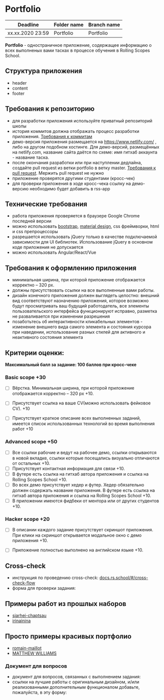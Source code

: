 # Portfolio

| Deadline        | Folder name | Branch name |
| ---------------- | ----------- | ----------- |
| xx.xx.2020 23:59 | Portfolio    | Portfolio  |


**Portfolio** - одностраничное приложение, содержащее информацию о всех выполненых вами тасках в процессе обучения в Rolling Scopes School.

## Структура приложения
- header
- content
- footer

## Требования к репозиторию

- для разработки приложения используйте приватный репозиторий школы
- история коммитов должна отображать процесс разработки приложения. [Требования к коммитам](https://docs.rs.school/#/git-convention)
- демо-версия приложения размещается на  https://www.netlify.com/ , либо на другом подобном хостинге. Для демо-версий, размещённых на netlify.com, название сайта даётся по схеме: имя гитхаб аккаунта - название таска.
- после окончания разработки или при наступлении дедлайна, создайте pull request из ветки portfolio в ветку master. [Требования к pull request](https://docs.rs.school/#/stage2?id=Описание-pull-request-должно-содержать-следующую-информацию). Мержить pull request не нужно
- приложение проверятся другими студентами (кросс-чек)
- для проверки приложения в ходе кросс-чека ссылку на демо-версию  необходимо будет добавить в rss-app

## Технические требования
- работа приложения проверяется в браузере Google Chrome последней версии
- можно использовать [bootstrap](https://getbootstrap.com/), [material design](https://material.io/), css фреймворки, html и css препроцессоры
- разрешается использовать jQuery только в качестве подключаемой зависимости для UI библиотек. Использование jQuery в основном коде приложения не допускается
- можно использовать Angular/React/Vue

## Требования к оформлению приложения
- минимальная ширина, при которой приложение отображается корректно – 320 рх.
- должны присутствовать ссылки на все выполненные вами работы.
- дизайн конечного приложения должен выглядеть целостно: внешний вид соответствуют назначению приложения, которое возможно будут просматривать ваш будущий работодатель, все элементы пользовательского интерфейса функционируют исправно, разметка не разваливается при изменении разрешения
- позаботьтесь об интерактивности кликабельных элементов - изменение внешнего вида самого элемента и состояния курсора при наведении, использование разных стилей для активного и неактивного состояния элемента

## Критерии оценки:
**Максимальный балл за задание: 100 баллов при кросс-чеке**

### Basic scope +30
- [ ] Вёрстка. Минимальная ширина, при которой приложение отображается корректно – 320 рх +10.
- [ ] Присутствует ссылка на ваше CV(можно использовать фейковое CV). +10
- [ ] Присутствует краткое описание всех выполненных заданий, имеется список использованных технологий во время выполнения работ +10


### Advanced scope +50
- [ ] Все ссылки рабочие и ведут на рабочее демо, ссылки открываются в новой вкладке, ссылки которые посещались визуально отличаются от остальных +10.
- [ ] Присутствует контактная информация для связи +10.
- [ ] В футере есть ссылка на гитхаб автора приложения и ссылка на Rolling Scopes School +10.
- [ ] Во всех демо присутствует хедер и футер. Хедер обязательно должен содержать название приложения. В футере есть ссылка на гитхаб автора приложения и ссылка на Rolling Scopes School +10.
- [ ] В приложении имеются фидбеки от ментора или от других студентов +10.

### Hacker scope +20
- [ ] В описании каждого задание присутствует скриншот приложения. При клики на скриншот открывается модальное окно с демо приложения +10.
- [ ] Приложение полностью выполнено на английском языке +10.


## Cross-check
- инструкция по проведению cross-check: [docs.rs.school/#/cross-check-flow](https://docs.rs.school/#/cross-check-flow)
- форма для проверки задания:


## Примеры работ из прошлых наборов
- [siarhei-chaptsau](https://siarhei-chaptsau.github.io/)
- [irinainina](https://irinainina.github.io/rss-portfolio/)

## Просто примеры красивых портфолио
- [romain-maillot](https://www.romain-maillot.com/)
- [MATTHEW WILLIAMS](http://findmatthew.com/)



### Документ для вопросов
- документ для вопросов, связанных с выполнением задания:
- ссылки на лучшие работы с оригинальным дизайном, и/или реализованными дополнительным функционалом добавьте, пожалуйста, в эту форму:
